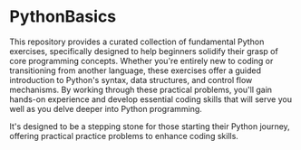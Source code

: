 # PythonBasics
This repository provides a curated collection of fundamental Python exercises, specifically designed to help beginners solidify their grasp of core programming concepts. Whether you're entirely new to coding or transitioning from another language, these exercises offer a guided introduction to Python's syntax, data structures, and control flow mechanisms. By working through these practical problems, you'll gain hands-on experience and develop essential coding skills that will serve you well as you delve deeper into Python programming.

It's designed to be a stepping stone for those starting their Python journey, offering practical practice problems to enhance coding skills.
